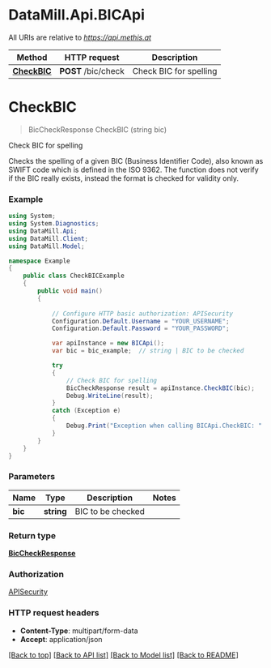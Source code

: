 # DataMill.Api.BICApi

All URIs are relative to *https://api.methis.at*

Method | HTTP request | Description
------------- | ------------- | -------------
[**CheckBIC**](BICApi.md#checkbic) | **POST** /bic/check | Check BIC for spelling


<a name="checkbic"></a>
# **CheckBIC**
> BicCheckResponse CheckBIC (string bic)

Check BIC for spelling

Checks the spelling of a given BIC (Business Identifier Code), also known as SWIFT code which is defined in the ISO 9362. The function does not verify if the BIC really exists, instead the format is checked for validity only. 

### Example
```csharp
using System;
using System.Diagnostics;
using DataMill.Api;
using DataMill.Client;
using DataMill.Model;

namespace Example
{
    public class CheckBICExample
    {
        public void main()
        {
            
            // Configure HTTP basic authorization: APISecurity
            Configuration.Default.Username = "YOUR_USERNAME";
            Configuration.Default.Password = "YOUR_PASSWORD";

            var apiInstance = new BICApi();
            var bic = bic_example;  // string | BIC to be checked

            try
            {
                // Check BIC for spelling
                BicCheckResponse result = apiInstance.CheckBIC(bic);
                Debug.WriteLine(result);
            }
            catch (Exception e)
            {
                Debug.Print("Exception when calling BICApi.CheckBIC: " + e.Message );
            }
        }
    }
}
```

### Parameters

Name | Type | Description  | Notes
------------- | ------------- | ------------- | -------------
 **bic** | **string**| BIC to be checked | 

### Return type

[**BicCheckResponse**](BicCheckResponse.md)

### Authorization

[APISecurity](../README.md#APISecurity)

### HTTP request headers

 - **Content-Type**: multipart/form-data
 - **Accept**: application/json

[[Back to top]](#) [[Back to API list]](../README.md#documentation-for-api-endpoints) [[Back to Model list]](../README.md#documentation-for-models) [[Back to README]](../README.md)


